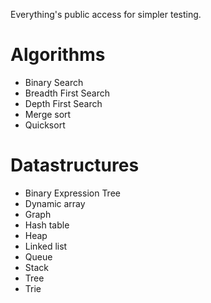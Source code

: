 Everything's public access for simpler testing.

# Algorithms

* Binary Search
* Breadth First Search
* Depth First Search
* Merge sort
* Quicksort

# Datastructures

* Binary Expression Tree
* Dynamic array
* Graph
* Hash table
* Heap
* Linked list
* Queue
* Stack
* Tree
* Trie
